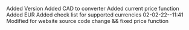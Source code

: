 Added Version
Added CAD to converter
Added current price function
Added EUR
Added check list for supported currencies
02-02-22--11:41
Modified for website source code change && fixed price function
